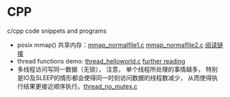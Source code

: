 # CPP
c/cpp code snippets and programs

- posix mmap() 共享内存：[mmap_normalfile1.c](https://github.com/alanackart/CPP/blob/master/mmap_normalfile1.c)     [mmap_normalfile2.c](https://github.com/alanackart/CPP/blob/master/mmap_normalfile2.c) [阅读链接](https://www.ibm.com/developerworks/cn/linux/l-ipc/part5/index1.html)
- thread functions demo: [thread_helloworld.c](https://github.com/alanackart/CPP/blob/master/thread_helloworld.c)  [further reading](http://zhangxiaoya.github.io/2015/05/15/multi-thread-of-c-program-language-on-linux/)
- 多线程访问写同一数据（无锁）， 注意， 单个线程所处理的事情越多， 特别是IO及SLEEP的情形都会使得同一时刻访问数据的线程数减少， 从而使得执行结果更接近顺序执行。[thread_no_mutex.c](https://github.com/alanackart/CPP/blob/master/thread_no_mutex.c)
